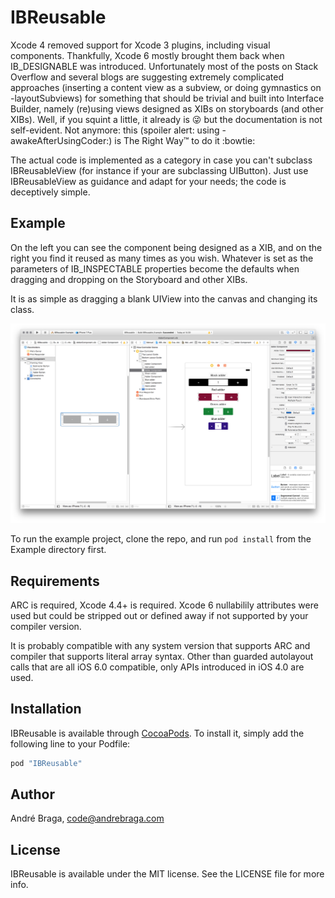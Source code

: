 # IBReusable

Xcode 4 removed support for Xcode 3 plugins, including visual components. Thankfully, Xcode 6 mostly brought them back when IB_DESIGNABLE was introduced. Unfortunately most of the posts on Stack Overflow and several blogs are suggesting extremely complicated approaches (inserting a content view as a subview, or doing gymnastics on -layoutSubviews) for something that should be trivial and built into Interface Builder, namely (re)using views designed as XIBs on storyboards (and other XIBs). Well, if you squint a little, it already is :stuck_out_tongue_winking_eye: but the documentation is not self-evident. Not anymore: this (spoiler alert: using -awakeAfterUsingCoder:) is The Right Way™ to do it :bowtie:

The actual code is implemented as a category in case you can't subclass IBReusableView (for instance if your are subclassing UIButton). Just use IBReusableView as guidance and adapt for your needs; the code is deceptively simple.

## Example

On the left you can see the component being designed as a XIB, and on the right you find it reused as many times as you wish. Whatever is set as the parameters of IB_INSPECTABLE properties become the defaults when dragging and dropping on the Storyboard and other XIBs.

It is as simple as dragging a blank UIView into the canvas and changing its class.

![Sample screenshot of component reuse](Screenshot.png)

To run the example project, clone the repo, and run `pod install` from the Example directory first.

## Requirements

ARC is required, Xcode 4.4+ is required. Xcode 6 nullabilily attributes were used but could be stripped out or defined away if not supported by your compiler version.

It is probably compatible with any system version that supports ARC and compiler that supports literal array syntax. Other than guarded autolayout calls that are all iOS 6.0 compatible, only APIs introduced in iOS 4.0 are used.

## Installation

IBReusable is available through [CocoaPods](http://cocoapods.org). To install
it, simply add the following line to your Podfile:

```ruby
pod "IBReusable"
```

## Author

André Braga, code@andrebraga.com

## License

IBReusable is available under the MIT license. See the LICENSE file for more info.

